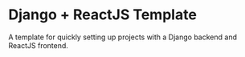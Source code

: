 # Django + ReactJS Template

A template for quickly setting up projects with a Django backend and ReactJS frontend.
